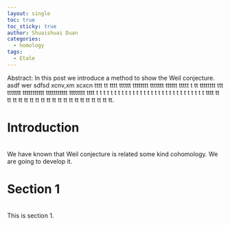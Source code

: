 ```yaml
---
layout: single
toc: true
toc_sticky: true
author: Shuaishuai Duan
categories: 
  - homology
tags:
  - Etale
---
```


Abstract: In this post we introduce a method to show the Weil conjecture. asdf wer sdfsd xcnv,xm xcxcn tttt tt tttt tttttt tttttttt ttttttt tttttt ttttt t tt tttttttt ttt ttttttt ttttttttttt ttttttttttt tttttttt tttt t t t t t t t t t t t t t t t t t t t t t t t t t t t t t t tttt tt tt tt tt tt tt tt tt tt tt tt tt tt tt tt tt tt tt tt tt.

# Introduction
<br>
  We have known that Weil conjecture is related some kind cohomology. We are going to develop it.

# Section 1
<br>
This is section 1.
